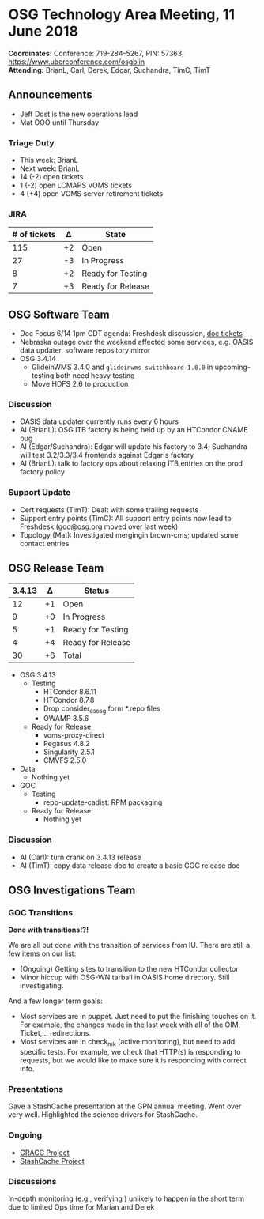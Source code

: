 # OSG Technology Area Meeting, 11 June 2018

**Coordinates:** Conference: 719-284-5267, PIN: 57363; <https://www.uberconference.com/osgblin>  
**Attending:** BrianL, Carl, Derek, Edgar, Suchandra, TimC, TimT  


## Announcements

-   Jeff Dost is the new operations lead
-   Mat OOO until Thursday


### Triage Duty

-   This week: BrianL
-   Next week: BrianL
-   14 (-2) open tickets
-   1 (-2) open LCMAPS VOMS tickets
-   4 (+4) open VOMS server retirement tickets


### JIRA

| # of tickets | &Delta; | State             |
|------------ |------- |----------------- |
| 115          | +2      | Open              |
| 27           | -3      | In Progress       |
| 8            | +2      | Ready for Testing |
| 7            | +3      | Ready for Release |


## OSG Software Team

-   Doc Focus 6/14 1pm CDT agenda: Freshdesk discussion, [doc tickets](https://opensciencegrid.atlassian.net/secure/RapidBoard.jspa?rapidView=7)
-   Nebraska outage over the weekend affected some services, e.g. OASIS data updater, software repository mirror
-   OSG 3.4.14  
    -   GlideinWMS 3.4.0 and `glideinwms-switchboard-1.0.0` in upcoming-testing both need heavy testing
    -   Move HDFS 2.6 to production


### Discussion

-   OASIS data updater currently runs every 6 hours
-   AI (BrianL): OSG ITB factory is being held up by an HTCondor CNAME bug
-   AI (Edgar/Suchandra): Edgar will update his factory to 3.4; Suchandra will test 3.2/3.3/3.4 frontends against Edgar's factory
-   AI (BrianL): talk to factory ops about relaxing ITB entries on the prod factory policy


### Support Update

-   Cert requests (TimT): Dealt with some trailing requests
-   Support entry points (TimC): All support entry points now lead to Freshdesk (goc@osg.org moved over last week)
-   Topology (Mat): Investigated mergingin brown-cms; updated some contact entries


## OSG Release Team

| 3.4.13 | &Delta; | Status            |
|------ |------- |----------------- |
| 12     | +1      | Open              |
| 9      | +0      | In Progress       |
| 5      | +1      | Ready for Testing |
| 4      | +4      | Ready for Release |
| 30     | +6      | Total             |

-   OSG 3.4.13  
    -   Testing  
        -   HTCondor 8.6.11
        -   HTCondor 8.7.8
        -   Drop consider<sub>as</sub><sub>osg</sub> form \*.repo files
        -   OWAMP 3.5.6
    -   Ready for Release  
        -   voms-proxy-direct
        -   Pegasus 4.8.2
        -   Singularity 2.5.1
        -   CMVFS 2.5.0
-   Data  
    -   Nothing yet
-   GOC  
    -   Testing  
        -   repo-update-cadist: RPM packaging
    -   Ready for Release  
        -   Nothing yet


### Discussion

-   AI (Carl): turn crank on 3.4.13 release
-   AI (TimT): copy data release doc to create a basic GOC release doc


## OSG Investigations Team


### GOC Transitions

****Done with transitions!?!****    

We are all but done with the transition of services from IU.  There are still a few items on our list:  

-   (Ongoing) Getting sites to transition to the new HTCondor collector
-   Minor hiccup with OSG-WN tarball in OASIS home directory.  Still investigating.

And a few longer term goals:  

-   Most services are in puppet.  Just need to put the finishing touches on it.  For example, the changes made in the last week with all of the OIM, Ticket,&#x2026; redirections.
-   Most services are in check<sub>mk</sub> (active monitoring), but need to add specific tests.  For example, we check that HTTP(s) is responding to requests, but we would like to make sure it is responding with correct info.


### Presentations

Gave a StashCache presentation at the GPN annual meeting.  Went over very well.  Highlighted the science drivers for StashCache.  


### Ongoing

-   [GRACC Project](https://jira.opensciencegrid.org/projects/GRACC/)
-   [StashCache Project](https://opensciencegrid.github.io/StashCache/)


### Discussions

In-depth monitoring (e.g., verifying ) unlikely to happen in the short term due to limited Ops time for Marian and Derek
